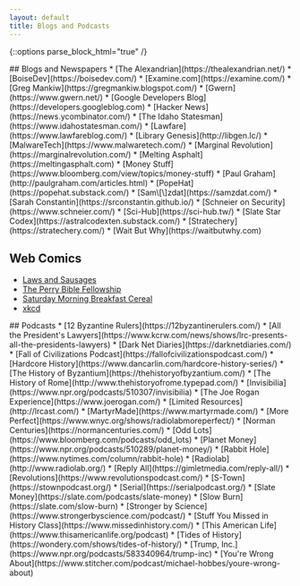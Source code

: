 ```yaml
---
layout: default
title: Blogs and Podcasts
---
```


{::options parse_block_html="true" /}
<div class="row">
<div class="column">
## Blogs and Newspapers  
* [The Alexandrian](https://thealexandrian.net/)  
* [BoiseDev](https://boisedev.com/)  
* [Examine.com](https://examine.com/)  
* [Greg Mankiw](https://gregmankiw.blogspot.com/)  
* [Gwern](https://www.gwern.net/)  
* [Google Developers Blog](https://developers.googleblog.com)  
* [Hacker News](https://news.ycombinator.com/)  
* [The Idaho Statesman](https://www.idahostatesman.com/)  
* [Lawfare](https://www.lawfareblog.com/)  
* [Library Genesis](http://libgen.lc/)  
* [MalwareTech](https://www.malwaretech.com/)  
* [Marginal Revolution](https://marginalrevolution.com/)  
* [Melting Asphalt](https://meltingasphalt.com)  
* [Money Stuff](https://www.bloomberg.com/view/topics/money-stuff)  
* [Paul Graham](http://paulgraham.com/articles.html)  
* [PopeHat](https://popehat.substack.com/)  
* [Sam\[\]zdat](https://samzdat.com/)  
* [Sarah Constantin](https://srconstantin.github.io/)  
* [Schneier on Security](https://www.schneier.com/)  
* [Sci-Hub](https://sci-hub.tw/)  
* [Slate Star Codex](https://astralcodexten.substack.com/)  
* [Stratechery](https://stratechery.com/)  
* [Wait But Why](https://waitbutwhy.com)  

## Web Comics  
* [Laws and Sausages](https://lawsandsausagescomic.com/comic)  
* [The Perry Bible Fellowship](https://pbfcomics.com/)  
* [Saturday Morning Breakfast Cereal](https://smbc-comics.com/)  
* [xkcd](https://xkcd.com/)  
</div>	

<div class="column">
## Podcasts  
* [12 Byzantine Rulers](https://12byzantinerulers.com/)  
* [All the President's Lawyers](https://www.kcrw.com/news/shows/lrc-presents-all-the-presidents-lawyers)  
* [Dark Net Diaries](https://darknetdiaries.com/)  
* [Fall of Civilizations Podcast](https://fallofcivilizationspodcast.com/)  
* [Hardcore History](https://www.dancarlin.com/hardcore-history-series/)  
* [The History of Byzantium](https://thehistoryofbyzantium.com/)  
* [The History of Rome](http://www.thehistoryofrome.typepad.com/)  
* [Invisibilia](https://www.npr.org/podcasts/510307/invisibilia)  
* [The Joe Rogan Experience](https://www.joerogan.com/)  
* [Limited Resources](http://lrcast.com/)  
* [MartyrMade](https://www.martyrmade.com/)  
* [More Perfect](https://www.wnyc.org/shows/radiolabmoreperfect/)  
* [Norman Centuries](https://normancenturies.com/)  
* [Odd Lots](https://www.bloomberg.com/podcasts/odd_lots)  
* [Planet Money](https://www.npr.org/podcasts/510289/planet-money/)  
* [Rabbit Hole](https://www.nytimes.com/column/rabbit-hole)  
* [Radiolab](http://www.radiolab.org/)  
* [Reply All](https://gimletmedia.com/reply-all/)  
* [Revolutions](https://www.revolutionspodcast.com/)  
* [S-Town](https://stownpodcast.org/)  
* [Serial](https://serialpodcast.org/)  
* [Slate Money](https://slate.com/podcasts/slate-money)  
* [Slow Burn](https://slate.com/slow-burn)  
* [Stronger by Science](https://www.strongerbyscience.com/podcast/)  
* [Stuff You Missed in History Class](https://www.missedinhistory.com/)  
* [This American Life](https://www.thisamericanlife.org/podcast)  
* [Tides of History](https://wondery.com/shows/tides-of-history/)  
* [Trump, Inc.](https://www.npr.org/podcasts/583340964/trump-inc)  
* [You're Wrong About](https://www.stitcher.com/podcast/michael-hobbes/youre-wrong-about)  
</div>
</div>